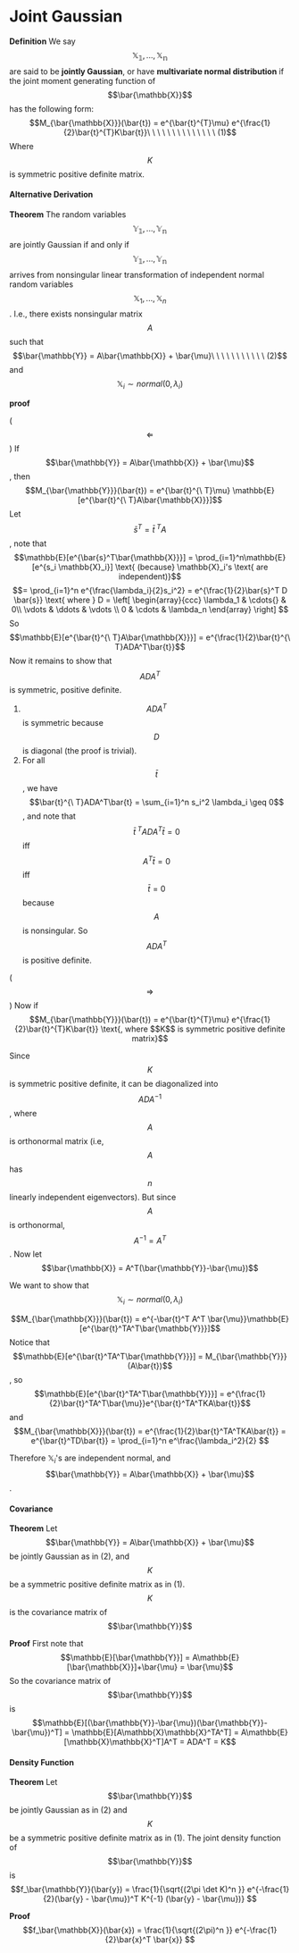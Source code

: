 # Joint Gaussian

**Definition** We say $$\mathbb{X_1}, ..., \mathbb{X_n}$$ are said to be **jointly Gaussian**, or have **multivariate normal distribution** if the joint moment generating function of $$\bar{\mathbb{X}}$$ has the following form:
$$M_{\bar{\mathbb{X}}}(\bar{t}) = e^{\bar{t}^{T}\mu} e^{\frac{1}{2}\bar{t}^{T}K\bar{t}}\ \ \ \ \ \ \ \ \ \ \ \ \ \ (1)$$
Where $$K$$ is symmetric positive definite matrix.

#### Alternative Derivation
**Theorem**
The random variables $$\mathbb{Y_1}, ..., \mathbb{Y_n}$$ are jointly Gaussian if and only if $$\mathbb{Y_1}, ..., \mathbb{Y_n}$$ arrives from nonsingular linear transformation of independent normal random variables $$\mathbb{X}_1, ..., \mathbb{X}_n$$. I.e., there exists nonsingular matrix $$A$$ such that 
$$\bar{\mathbb{Y}} = A\bar{\mathbb{X}} + \bar{\mu}\ \ \ \ \ \ \ \ \ \ \ (2)$$
and
$$\mathbb{X}_i \sim normal(0, \lambda_i)$$

**proof** 

($$\Leftarrow$$) If $$\bar{\mathbb{Y}} = A\bar{\mathbb{X}} + \bar{\mu}$$, then
$$M_{\bar{\mathbb{Y}}}(\bar{t}) = e^{\bar{t}^{\ T}\mu} \mathbb{E}[e^{\bar{t}^{\ T}A\bar{\mathbb{X}}}]$$
Let $$\bar{s}^T = \bar{t}^{\ T}A$$, note that
$$\mathbb{E}[e^{\bar{s}^T\bar{\mathbb{X}}}] = \prod_{i=1}^n\mathbb{E}[e^{s_i \mathbb{X}_i}] \text{ (because} \mathbb{X}_i's \text{ are independent)}$$
$$= \prod_{i=1}^n e^{\frac{\lambda_i}{2}s_i^2} = e^{\frac{1}{2}\bar{s}^T D \bar{s}} \text{ where } D = \left[ \begin{array}{ccc}
\lambda_1 & \cdots{} & 0\\
\vdots & \ddots & \vdots \\
0 & \cdots & \lambda_n
\end{array} \right] $$
So
$$\mathbb{E}[e^{\bar{t}^{\ T}A\bar{\mathbb{X}}}] = e^{\frac{1}{2}\bar{t}^{\ T}ADA^T\bar{t}}$$
Now it remains to show that $$ADA^T$$ is symmetric, positive definite.
1. $$ADA^T$$ is symmetric because $$D$$ is diagonal (the proof is trivial).
2. For all $$\bar{t}$$, we have $$\bar{t}^{\ T}ADA^T\bar{t} = \sum_{i=1}^n s_i^2 \lambda_i \geq 0$$, and note that $$\bar{t}^{\ T}ADA^T\bar{t} = 0$$ iff $$A^T\bar{t} = 0$$ iff $$\bar{t} = 0$$ because $$A$$ is nonsingular. So $$ADA^T$$ is positive definite.

($$\Rightarrow$$) Now if
$$M_{\bar{\mathbb{Y}}}(\bar{t}) = e^{\bar{t}^{T}\mu} e^{\frac{1}{2}\bar{t}^{T}K\bar{t}} \text{, where $$K$$ is symmetric positive definite matrix}$$

Since $$K$$ is symmetric positive definite, it can be diagonalized into $$ADA^{-1}$$, where $$A$$ is orthonormal matrix (i.e, $$A$$ has $$n$$ linearly independent eigenvectors). But since $$A$$ is orthonormal, $$A^{-1} = A^T$$. Now let 
$$\bar{\mathbb{X}} = A^T(\bar{\mathbb{Y}}-\bar{\mu})$$

We want to show that $$\mathbb{X}_i \sim normal(0, \lambda_i)$$

$$M_{\bar{\mathbb{X}}}(\bar{t}) = e^{-\bar{t}^T A^T \bar{\mu}}\mathbb{E}[e^{\bar{t}^TA^T\bar{\mathbb{Y}}}]$$
Notice that $$\mathbb{E}[e^{\bar{t}^TA^T\bar{\mathbb{Y}}}] = M_{\bar{\mathbb{Y}}}(A\bar{t})$$, so
$$\mathbb{E}[e^{\bar{t}^TA^T\bar{\mathbb{Y}}}] = e^{\frac{1}{2}\bar{t}^TA^T\bar{\mu}}e^{\bar{t}^TA^TKA\bar{t}}$$
and
$$M_{\bar{\mathbb{X}}}(\bar{t}) = e^{\frac{1}{2}\bar{t}^TA^TKA\bar{t}} = e^{\bar{t}^TD\bar{t}} = \prod_{i=1}^n e^\frac{\lambda_i^2}{2} $$

Therefore $\mathbb{X}_i$'s are independent normal, and $$\bar{\mathbb{Y}} = A\bar{\mathbb{X}} + \bar{\mu}$$.

#### Covariance

**Theorem** Let $$\bar{\mathbb{Y}} = A\bar{\mathbb{X}} + \bar{\mu}$$ be jointly Gaussian as in (2), and $$K$$ be a symmetric positive definite matrix as in (1). $$K$$ is the covariance matrix of $$\bar{\mathbb{Y}}$$

**Proof** First note that 
$$\mathbb{E}[\bar{\mathbb{Y}}] = A\mathbb{E}[\bar{\mathbb{X}}]+\bar{\mu} = \bar{\mu}$$
So the covariance matrix of $$\bar{\mathbb{Y}}$$ is
$$\mathbb{E}[(\bar{\mathbb{Y}}-\bar{\mu})(\bar{\mathbb{Y}}-\bar{\mu})^T] = \mathbb{E}[A\mathbb{X}\mathbb{X}^TA^T] = A\mathbb{E}[\mathbb{X}\mathbb{X}^T]A^T = ADA^T = K$$

#### Density Function

**Theorem** Let $$\bar{\mathbb{Y}}$$ be jointly Gaussian as in (2) and $$K$$ be a symmetric positive definite matrix as in (1). The joint density function of $$\bar{\mathbb{Y}}$$ is
$$f_\bar{\mathbb{Y}}(\bar{y}) = \frac{1}{\sqrt{(2\pi \det K)^n }} e^{-\frac{1}{2}(\bar{y} - \bar{\mu})^T K^{-1} (\bar{y} - \bar{\mu})} $$

**Proof** 
$$f_\bar{\mathbb{X}}(\bar{x}) = \frac{1}{\sqrt{(2\pi)^n }} e^{-\frac{1}{2}\bar{x}^T  \bar{x}} $$